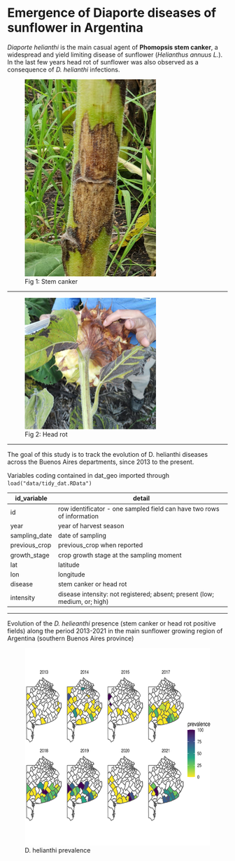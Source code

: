 # Emergence of Diaporte diseases of sunflower in Argentina

*Diaporte helianthi* is the main casual agent of **Phomopsis stem canker**, a widespread and yield limiting disease of sunflower (*Helianthus annuus L.*). In the last few years head rot of sunflower was also observed as a consequence of *D. helianthi* infections.  


<figure>
   <img src="figures/stem_canker.jpeg" width="300" height="450">
   <figcaption>Fig 1: Stem canker</figcaption>
</figure>

--- 

<figure>
   <img src="figures/head_rot.png" width="300" height="300">
   <figcaption>Fig 2: Head rot</figcaption>
</figure>

--- 

The goal of this study is to track the evolution of D. helianthi diseases across the Buenos Aires departments, since 2013 to the present. 

Variables coding contained in dat_geo imported through `load("data/tidy_dat.RData")`


| id_variable | detail |
| ------- | ------ |
| id      | row identificator - one sampled field can have two rows of information |
| year    | year of harvest season|
| sampling_date | date of sampling  |
| previous_crop | previous_crop when reported|
| growth_stage  | crop growth stage at the sampling moment  |
| lat     | latitude |
| lon     | longitude |
| disease | stem canker or head rot |
| intensity     | disease intensity: not registered; absent; present (low; medium, or; high)  |

---

Evolution of the *D. helieanthi* presence (stem canker or head rot positive fields) along the period 2013-2021 in the main sunflower growing region of Argentina (southern Buenos Aires province) 

<figure>
   <img src="figures/mapa_evol.png" width="600" height="450">
   <figcaption>D. helianthi prevalence </figcaption>
</figure>
